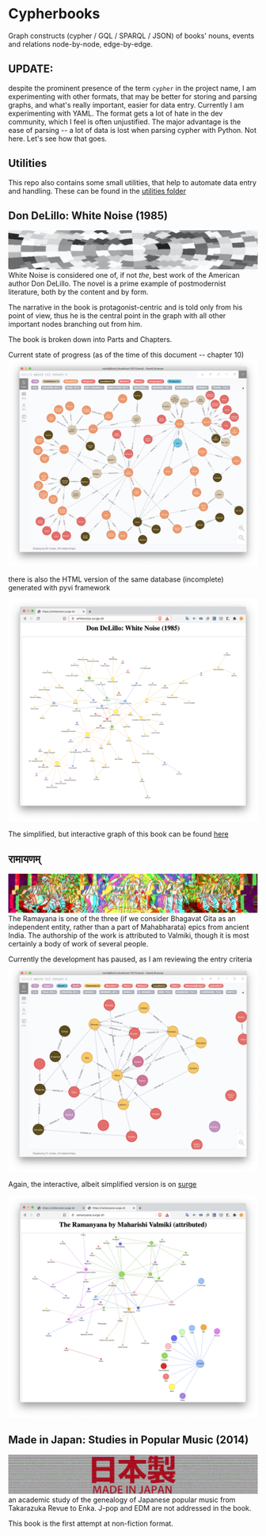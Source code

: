 # Cypherbooks

Graph constructs (cypher / GQL / SPARQL / JSON) of books' nouns, events and relations node-by-node, edge-by-edge.

## UPDATE:

despite the prominent presence of the term `cypher` in the project name, I am experimenting with other formats, that may be better for storing and parsing graphs, and what's really important, easier for data entry. Currently I am experimenting with YAML. The format gets a lot of hate in the dev community, which I feel is often unjustified. The major advantage is the ease of parsing -- a lot of data is lost when parsing cypher with Python. Not here. Let's see how that goes.

## Utilities

This repo also contains some small utilities, that help to automate data entry and handling. These can be found in the [utilities folder](https://github.com/evilcloud/cypherbooks/tree/master/utils)

## Don DeLillo: White Noise (1985)

![](media/delillo_white_noise.jpg)
White Noise is considered one of, if not _the_, best work of the American author Don DeLillo. The novel is a prime example of postmodernist literature, both by the content and by form.

The narrative in the book is protagonist-centric and is told only from his point of view, thus he is the central point in the graph with all other important nodes branching out from him.

The book is broken down into Parts and Chapters.

Current state of progress (as of the time of this document -- chapter 10)
![](media/white_noise_graph.png)

there is also the HTML version of the same database (incomplete) generated with pyvi framework

![](media/pyvi_white_noise.png)

The simplified, but interactive graph of this book can be found [here](http://whitenoise.surge.sh)

## रामायणम्

![](media/ramayana.jpg)
The Ramayana is one of the three (if we consider Bhagavat Gita as an independent entity, rather than a part of Mahabharata) epics from ancient India. The authorship of the work is attributed to Valmiki, though it is most certainly a body of work of several people.

Currently the development has paused, as I am reviewing the entry criteria
![](media/ramanyana_graph.png)

Again, the interactive, albeit simplified version is on [surge](https://ramanyana.surge.sh/)

![](media/pyvi_ramanyana.png)

## Made in Japan: Studies in Popular Music (2014)

![](media/made_in_japan.jpg)
an academic study of the genealogy of Japanese popular music from Takarazuka Revue to Enka. J-pop and EDM are not addressed in the book.

This book is the first attempt at non-fiction format.

